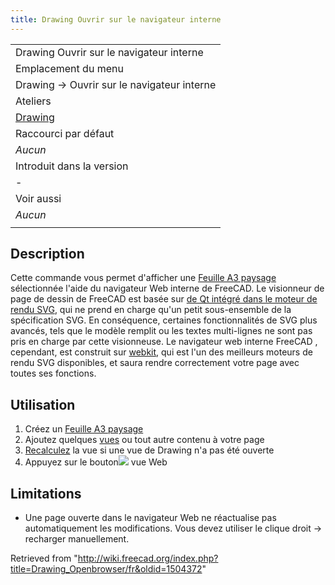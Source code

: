 ```yaml
---
title: Drawing Ouvrir sur le navigateur interne
---
```

|  |
| --- |
| Drawing Ouvrir sur le navigateur interne |
| Emplacement du menu |
| Drawing → Ouvrir sur le navigateur interne |
| Ateliers |
| [Drawing](/Drawing_Workbench/fr "Drawing Workbench/fr") |
| Raccourci par défaut |
| *Aucun* |
| Introduit dans la version |
| - |
| Voir aussi |
| *Aucun* |
|  |

## Description

Cette commande vous permet d'afficher une [Feuille A3 paysage](/Drawing_Landscape_A3/fr "Drawing Landscape A3/fr") sélectionnée l'aide du navigateur Web interne de FreeCAD. Le visionneur de page de dessin de FreeCAD est basée sur [de Qt intégré dans le moteur de rendu SVG](http://qt-project.org/doc/qt-5.0/qtsvg/svgrendering.html), qui ne prend en charge qu'un petit sous-ensemble de la spécification SVG. En conséquence, certaines fonctionnalités de SVG plus avancés, tels que le modèle remplit ou les textes multi-lignes ne sont pas pris en charge par cette visionneuse. Le navigateur web interne FreeCAD , cependant, est construit sur [webkit](http://en.wikipedia.org/wiki/WebKit), qui est l'un des meilleurs moteurs de rendu SVG disponibles, et saura rendre correctement votre page avec toutes ses fonctions.

## Utilisation

1. Créez un [Feuille A3 paysage](/Drawing_Landscape_A3 "Drawing Landscape A3")
2. Ajoutez quelques [vues](/Drawing_View/fr "Drawing View/fr") ou tout autre contenu à votre page
3. [Recalculez](/Std_Refresh/fr "Std Refresh/fr") la vue si une vue de Drawing n'a pas été ouverte
4. Appuyez sur le bouton![](/images/Drawing_Openbrowser.png) vue Web

## Limitations

* Une page ouverte dans le navigateur Web ne réactualise pas automatiquement les modifications. Vous devez utiliser le clique droit → recharger manuellement.

Retrieved from "<http://wiki.freecad.org/index.php?title=Drawing_Openbrowser/fr&oldid=1504372>"